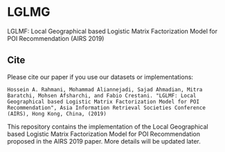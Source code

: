 # LGLMG
LGLMF: Local Geographical based Logistic Matrix Factorization Model for POI Recommendation (AIRS 2019)

## Cite
Please cite our paper if you use our datasets or implementations:

``` Hossein A. Rahmani, Mohammad Aliannejadi, Sajad Ahmadian, Mitra Baratchi, Mohsen Afsharchi, and Fabio Crestani. "LGLMF: Local Geographical based Logistic Matrix Factorization Model for POI Recommendation", Asia Information Retrieval Societies Conference (AIRS), Hong Kong, China, (2019) ```

This repository contains the implementation of the Local Geographical based Logistic Matrix Factorization Model for POI Recommendation proposed in the AIRS 2019 paper. More details will be updated later.
